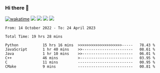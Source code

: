 ### Hi there 👋
[![wakatime](https://wakatime.com/badge/user/368879df-dc38-4b1a-86c4-8a2054a0e074.svg)](https://wakatime.com/@368879df-dc38-4b1a-86c4-8a2054a0e074)
<img src="https://img.shields.io/badge/Windows-0078D6?style=flat&logo=Windows&logoColor=white">
<img src="https://img.shields.io/badge/IntelliJ_IDEA-000000.svg?style=flat&logo=IntelliJ-IDEA&logoColor=white">
<img src="https://img.shields.io/badge/Visual_Studio_Code-007ACC?style=flat&logo=Visual-Studio-Code&logoColor=white">
<img src="https://img.shields.io/badge/Discord-5865F2?label=kano%233578&style=flat&logo=discord&logoColor=white">
<br>


<!--START_SECTION:waka-->

```text
From: 14 October 2022 - To: 24 April 2023

Total Time: 19 hrs 28 mins

Python           15 hrs 16 mins  >>>>>>>>>>>>>>>>>>>>-----   78.43 %
JavaScript       1 hr 40 mins    >>-----------------------   08.61 %
Java             1 hr 10 mins    >>-----------------------   06.01 %
C++              46 mins         >------------------------   03.95 %
C                11 mins         -------------------------   00.95 %
CMake            9 mins          -------------------------   00.81 %
```

<!--END_SECTION:waka-->
